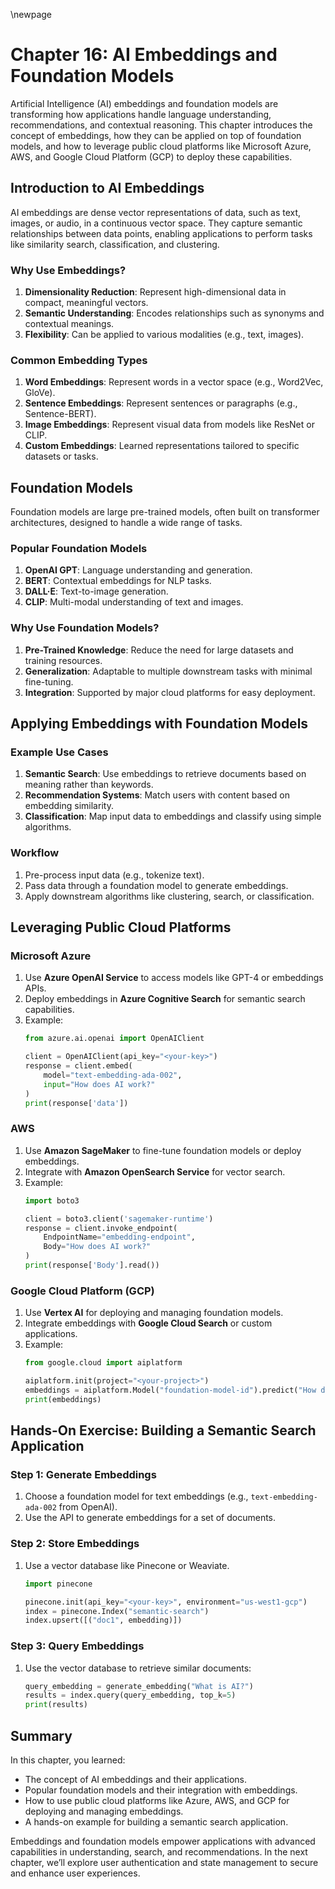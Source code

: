 \newpage
# Chapter 16: AI Embeddings and Foundation Models

Artificial Intelligence (AI) embeddings and foundation models are transforming how applications handle language understanding, recommendations, and contextual reasoning. This chapter introduces the concept of embeddings, how they can be applied on top of foundation models, and how to leverage public cloud platforms like Microsoft Azure, AWS, and Google Cloud Platform (GCP) to deploy these capabilities.

## Introduction to AI Embeddings

AI embeddings are dense vector representations of data, such as text, images, or audio, in a continuous vector space. They capture semantic relationships between data points, enabling applications to perform tasks like similarity search, classification, and clustering.

### Why Use Embeddings?
1. **Dimensionality Reduction**: Represent high-dimensional data in compact, meaningful vectors.
2. **Semantic Understanding**: Encodes relationships such as synonyms and contextual meanings.
3. **Flexibility**: Can be applied to various modalities (e.g., text, images).

### Common Embedding Types
1. **Word Embeddings**: Represent words in a vector space (e.g., Word2Vec, GloVe).
2. **Sentence Embeddings**: Represent sentences or paragraphs (e.g., Sentence-BERT).
3. **Image Embeddings**: Represent visual data from models like ResNet or CLIP.
4. **Custom Embeddings**: Learned representations tailored to specific datasets or tasks.

## Foundation Models

Foundation models are large pre-trained models, often built on transformer architectures, designed to handle a wide range of tasks.

### Popular Foundation Models
1. **OpenAI GPT**: Language understanding and generation.
2. **BERT**: Contextual embeddings for NLP tasks.
3. **DALL·E**: Text-to-image generation.
4. **CLIP**: Multi-modal understanding of text and images.

### Why Use Foundation Models?
1. **Pre-Trained Knowledge**: Reduce the need for large datasets and training resources.
2. **Generalization**: Adaptable to multiple downstream tasks with minimal fine-tuning.
3. **Integration**: Supported by major cloud platforms for easy deployment.

## Applying Embeddings with Foundation Models

### Example Use Cases
1. **Semantic Search**: Use embeddings to retrieve documents based on meaning rather than keywords.
2. **Recommendation Systems**: Match users with content based on embedding similarity.
3. **Classification**: Map input data to embeddings and classify using simple algorithms.

### Workflow
1. Pre-process input data (e.g., tokenize text).
2. Pass data through a foundation model to generate embeddings.
3. Apply downstream algorithms like clustering, search, or classification.

## Leveraging Public Cloud Platforms

### Microsoft Azure
1. Use **Azure OpenAI Service** to access models like GPT-4 or embeddings APIs.
2. Deploy embeddings in **Azure Cognitive Search** for semantic search capabilities.
3. Example:
   ```python
   from azure.ai.openai import OpenAIClient

   client = OpenAIClient(api_key="<your-key>")
   response = client.embed(
       model="text-embedding-ada-002",
       input="How does AI work?"
   )
   print(response['data'])
   ```

### AWS
1. Use **Amazon SageMaker** to fine-tune foundation models or deploy embeddings.
2. Integrate with **Amazon OpenSearch Service** for vector search.
3. Example:
   ```python
   import boto3

   client = boto3.client('sagemaker-runtime')
   response = client.invoke_endpoint(
       EndpointName="embedding-endpoint",
       Body="How does AI work?"
   )
   print(response['Body'].read())
   ```

### Google Cloud Platform (GCP)
1. Use **Vertex AI** for deploying and managing foundation models.
2. Integrate embeddings with **Google Cloud Search** or custom applications.
3. Example:
   ```python
   from google.cloud import aiplatform

   aiplatform.init(project="<your-project>")
   embeddings = aiplatform.Model("foundation-model-id").predict("How does AI work?")
   print(embeddings)
   ```

## Hands-On Exercise: Building a Semantic Search Application

### Step 1: Generate Embeddings
1. Choose a foundation model for text embeddings (e.g., `text-embedding-ada-002` from OpenAI).
2. Use the API to generate embeddings for a set of documents.

### Step 2: Store Embeddings
1. Use a vector database like Pinecone or Weaviate.
   ```python
   import pinecone

   pinecone.init(api_key="<your-key>", environment="us-west1-gcp")
   index = pinecone.Index("semantic-search")
   index.upsert([("doc1", embedding)])
   ```

### Step 3: Query Embeddings
1. Use the vector database to retrieve similar documents:
   ```python
   query_embedding = generate_embedding("What is AI?")
   results = index.query(query_embedding, top_k=5)
   print(results)
   ```

## Summary

In this chapter, you learned:
- The concept of AI embeddings and their applications.
- Popular foundation models and their integration with embeddings.
- How to use public cloud platforms like Azure, AWS, and GCP for deploying and managing embeddings.
- A hands-on example for building a semantic search application.

Embeddings and foundation models empower applications with advanced capabilities in understanding, search, and recommendations. In the next chapter, we’ll explore user authentication and state management to secure and enhance user experiences.

